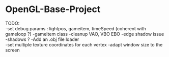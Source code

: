 # OpenGL-Base-Project


TODO:   
-set debug params : lightpos, gameitem, timeSpeed (coherent with gameloop ?)
-gameItem class
-cleanup VAO, VBO EBO 
-edge shadow issue
-shadows ?
-Add an .obj file loader  
-set multiple texture coordinates for each vertex
-adapt window size to the screen 